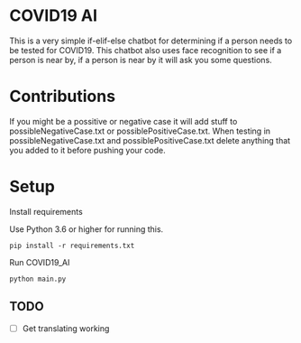 # COVID19 AI
This is a very simple if-elif-else chatbot for determining if a person needs to be tested for COVID19.
This chatbot also uses face recognition to see if a person is near by, if a person is near by it will ask you some questions.
#
# Contributions
If you might be a possitive or negative case it will add stuff to possibleNegativeCase.txt or possiblePositiveCase.txt.
When testing in possibleNegativeCase.txt and possiblePositiveCase.txt delete anything that you added to it before pushing your code.

#
# Setup
Install requirements

Use Python 3.6 or higher for running this.


```shell script
pip install -r requirements.txt
```

Run COVID19_AI
```shell script
python main.py
```

## TODO
- [ ] Get translating working
